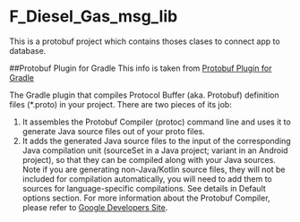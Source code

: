 # F_Diesel_Gas_msg_lib

This is a protobuf project which contains thoses clases to connect app to database.


##Protobuf Plugin for Gradle
This info is taken from [Protobuf Plugin for Gradle](https://github.com/google/protobuf-gradle-plugin)

The Gradle plugin that compiles Protocol Buffer (aka. Protobuf) definition files (*.proto) in your project. There are two pieces of its job:

1. It assembles the Protobuf Compiler (protoc) command line and uses it to generate Java source files out of your proto files.
2. It adds the generated Java source files to the input of the corresponding Java compilation unit (sourceSet in a Java project; variant in an Android project), so that they can be compiled along with your Java sources.
Note if you are generating non-Java/Kotlin source files, they will not be included for compilation automatically, you will need to add them to sources for language-specific compilations. See details in Default options section.
For more information about the Protobuf Compiler, please refer to [Google Developers Site](https://developers.google.com/protocol-buffers/docs/reference/java-generated?csw=1).
